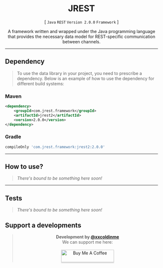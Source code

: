 <div align="center">

# JREST

[ `Java` `REST` `Version 2.0.0` `Framework` ]

A framework written and wrapped under the Java programming 
language that provides the necessary data model for REST-specific 
communication between channels.

---

</div>

## Dependency

> To use the data library in your project, you need to prescribe a dependency.
> Below is an example of how to use the dependency for different build systems:

### Maven

```xml
<dependency>
    <groupId>com.jrest.framework</groupId>
    <artifactId>jrest2</artifactId>
    <version>2.0.0</version>
</dependency>
```

### Gradle
```groovy
compileOnly 'com.jrest.framework:jrest2:2.0.0'
```

---

## How to use?

> _There's bound to be something here soon!_

---

## Tests

> _There's bound to be something here soon!_



## Support a developments

<div align="center">

> **Development by <a href="https://github.com/xxcoldinme">@xxcoldinme</a>**
> <br>We can support me here:
> <br><br><a href="https://www.buymeacoffee.com/itzstonlex" target="_blank"><img src="https://www.buymeacoffee.com/assets/img/custom_images/orange_img.png" alt="Buy Me A Coffee" style="height: 41px !important;width: 174px !important;box-shadow: 0px 3px 2px 0px rgba(190, 190, 190, 0.5) !important;-webkit-box-shadow: 0px 3px 2px 0px rgba(190, 190, 190, 0.5) !important;" ></a>

</div>
